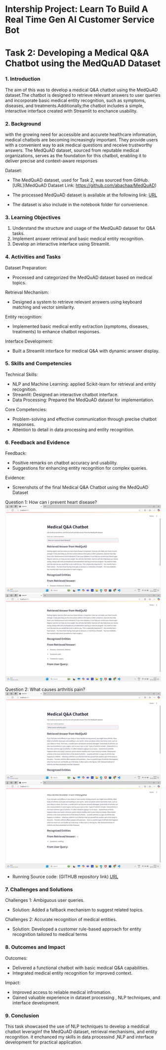 # Intership Project: Learn To Build A Real Time Gen AI Customer Service Bot

# Task 2: Developing a Medical Q&A Chatbot using the MedQuAD Dataset


### 1. Introduction
The aim of this was to develop a medical Q&A chatbot using the MedQuAD dataset.The chatbot is designed to retrieve relevant answers to user queries and incorporate basic medical entity recognition, such as symptoms, diseases, and treatments.Additionally,the chatbot includes a simple, interactive interface created with Streamlit to enchance usability.

### 2. Background
with the growing need for accessible and accurete healthcare information, medical chatbots are becoming increasingly important. They provide users with a convenient way to ask medical questions and receive trustworthy answers. The MedQuAD dataset, sourced from reputable medical organizations, serves as the foundation for this chatbot, enabling it to deliver precise and context-aware responses

Dataset:
* The MedQuAD dataset, used for Task 2, was sourced from GitHub.
[URL](MedQuAD Dataset Link: https://github.com/abachaa/MedQuAD) 

* The processed MedQuAD dataset is available at the following link:
[URL](https://drive.google.com/file/d/1t_lw4SBeF3bAqNU9NJCEaZsEVe03Kp2a/view?usp=drive_link)

* The dataset is also include in the notebook folder for convenience.

### 3. Learning Objectives
1. Understand the structure and usage of the MedQuAD dataset for Q&A tasks.
2. Implement answer retrieval and basic medical entity recognition.
3. Develop an interactive interface using Streamlit.

### 4. Activities and Tasks
Dataset Preparation:
* Processed and categorized the MedQuAD dataset based on medical topics.

Retrieval Mechanism:
* Designed a system to retrieve relevant answers using keyboard matching and vector similarity.

Entity recognition:
* Implemented basic medical entity extraction (symptoms, diseases, treatments) to enhance chatbot responses.

Interface Development:
* Built a Streamlit interface for medical Q&A with dynamic answer display.

### 5. Skills and Competencies
Technical Skills:
* NLP and Machine Learning: applied Scikit-learn for retrieval and entity recognition.
* Streamlit: Designed an interactive chatbot interface.
* Data Processing: Prepared the MedQuAD dataset for implementation.

Core Competencies:
* Problem-solving and effective communication through precise chatbot responses.
* Attention to detail in data processing and entity recognition.

### 6. Feedback and Evidence
Feedback:
* Positive remarks on chatbot accuracy and usability.
* Suggestions for enhancing entity recognition for complex queries.

Evidence:
* Screenshots of the final Medical Q&A Chatbot using the MedQuAD Dataset

Question 1: How can i prevent heart disease? 
![App Screenshot](https://github.com/VigneshvickyData/Data_Branching/blob/main/med_1.png?raw=true)
![App Screenshot](https://github.com/VigneshvickyData/Data_Branching/blob/main/med_2.png?raw=true)

Question 2: What causes arthritis pain?
![App Screenshot](https://github.com/VigneshvickyData/Data_Branching/blob/main/med_3.png?raw=true)
![App Screenshot](https://github.com/VigneshvickyData/Data_Branching/blob/main/med_4.png?raw=true)

* Running Source code: (GITHUB repository link)
[URL](https://github.com/VigneshvickyData/Intern_Task_Chatbot-2)


### 7. Challenges and Solutions
Challenges 1: Ambiguous user queries.

* Solution: Added a fallback mechanism to suggest related topics.

Challenges 2: Accurate recognition of medical entities.

* Solution: Developed a customer rule-based approach for entity recognition tailored to medical terms

### 8. Outcomes and Impact 
Outcomes:
* Delivered a functional chatbot with basic medical Q&A capabilities.
* Integrated medical entity recognition for improved context.

Impact:
* Improved access to reliable medical infromation.
* Gained valuable experience in dataset processing , NLP techniques, and interface development.

### 9. Conclusion 
This task showcased the use of NLP techniques to develop a meddical chatbot leveraginf the MedQuAD dataset, retrieval mechanisms, and entity recognition. it enchanced my skills in data processind ,NLP and interface development for practical application.
